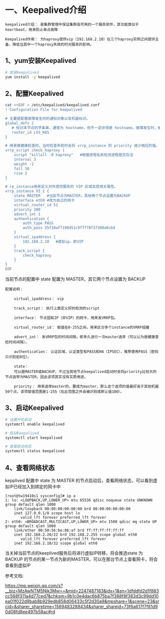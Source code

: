 # 一、Keepalived介绍

    keepalived介绍： 是集群管理中保证集群高可用的一个服务软件，其功能类似于heartbeat，用来防止单点故障

    Keepalived作用： 为haproxy提供vip（192.168.2.10）在三个haproxy实例之间提供主备，降低当其中一个haproxy失效的时对服务的影响。
    
## 1、yum安装Keepalived
```bash
# 安装keepalived
yum install -y keepalived
```

## 2、配置Keepalived
```bash
cat <<EOF > /etc/keepalived/keepalived.conf
! Configuration File for keepalived

# 主要是配置故障发生时的通知对象以及机器标识。
global_defs {
   # 标识本节点的字条串，通常为 hostname，但不一定非得是 hostname。故障发生时，邮件通知会用到。
   router_id LVS_K8S
}

# 用来做健康检查的，当时检查失败时会将 vrrp_instance 的 priority 减少相应的值。
vrrp_script check_haproxy {
    script "killall -0 haproxy"   #根据进程名称检测进程是否存活
    interval 3
    weight -2
    fall 10
    rise 2
}

# rp_instance用来定义对外提供服务的 VIP 区域及其相关属性。
vrrp_instance VI_1 {
    state MASTER   #当前节点为MASTER，其他两个节点设置为BACKUP
    interface eth0 #改为自己的网卡
    virtual_router_id 51
    priority 200
    advert_int 1
    authentication {
        auth_type PASS
        auth_pass 35f18af7190d51c9f7f78f37300a0cbd
    }
    virtual_ipaddress {
        192.168.2.10   #虚拟ip，即VIP
    }
    track_script {
        check_haproxy
    }
}
EOF
```
当前节点的配置中 state 配置为 MASTER，其它两个节点设置为 BACKUP
```
配置说明：

    virtual_ipaddress： vip

    track_script： 执行上面定义好的检测的script

    interface： 节点固有IP（非VIP）的网卡，用来发VRRP包。

    virtual_router_id： 取值在0-255之间，用来区分多个instance的VRRP组播

    advert_int： 发VRRP包的时间间隔，即多久进行一次master选举（可以认为是健康查检时间间隔）。

    authentication： 认证区域，认证类型有PASS和HA（IPSEC），推荐使用PASS（密码只识别前8位）。

    state：
    可以是MASTER或BACKUP，不过当其他节点keepalived启动时会将priority比较大的节点选举为MASTER，因此该项其实没有实质用途。

    priority： 用来选举master的，要成为master，那么这个选项的值最好高于其他机器50个点，该项取值范围是1-255（在此范围之外会被识别成默认值100）。
```

## 3、启动Keepalived

```bash
# 设置开机启动
systemctl enable keepalived

# 启动keepalived
systemctl start keepalived

# 查看启动状态
systemctl status keepalived
```

## 4、查看网络状态

kepplived 配置中 state 为 MASTER 的节点启动后，查看网络状态，可以看到虚拟IP已经加入到绑定的网卡中
```
[root@tw19410s1 sysconfig]# ip a
1: lo: <LOOPBACK,UP,LOWER_UP> mtu 65536 qdisc noqueue state UNKNOWN group default qlen 1000
    link/loopback 00:00:00:00:00:00 brd 00:00:00:00:00:00
    inet 127.0.0.1/8 scope host lo
       valid_lft forever preferred_lft forever
2: eth0: <BROADCAST,MULTICAST,UP,LOWER_UP> mtu 1500 qdisc mq state UP group default qlen 1000
    link/ether 00:50:56:be:86:af brd ff:ff:ff:ff:ff:ff
    inet 192.168.2.20/22 brd 192.168.2.255 scope global eth0
       valid_lft forever preferred_lft forever
    inet 192.168.2.10/32 scope global eth0
```

当关掉当前节点的keeplived服务后将进行虚拟IP转移，将会推选state 为 BACKUP 的节点的某一节点为新的MASTER，可以在那台节点上查看网卡，将会查看到虚拟IP


参考文档:

https://mp.weixin.qq.com/s?__biz=MzAwNTM5Njk3Mw==&mid=2247487183&idx=1&sn=1dfddfd2d1f883cc568f311a4d77ced7&chksm=9b1c0e4dac6b875ba7f388f8f383d3c99dd10ea01f022d9bab8b929edb858d06433c5f2d30a9&mpshare=1&scene=23&srcid=&sharer_sharetime=1569483288434&sharer_shareid=73f6a617f7f81d90d08fd8ee497b58ac#rd  
